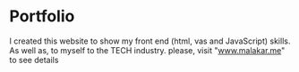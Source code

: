 # Portfolio
I created this website to show my front end (html, vas and JavaScript) skills. As well as, to myself to the TECH industry.
please, visit "www.malakar.me" to see details
